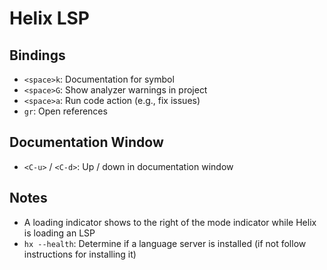 # Helix LSP

## Bindings

- `<space>k`: Documentation for symbol
- `<space>G`: Show analyzer warnings in project
- `<space>a`: Run code action (e.g., fix issues)
- `gr`: Open references

## Documentation Window

- `<C-u>` / `<C-d>`: Up / down in documentation window

## Notes

- A loading indicator shows to the right of the mode indicator while Helix is loading an LSP
- `hx --health`: Determine if a language server is installed (if not follow instructions for installing it)

